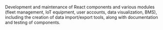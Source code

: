Development and maintenance of React components and various modules (fleet management, IoT equipment, user accounts, data visualization, BMS), including the creation of data import/export tools, along with documentation and testing of components.